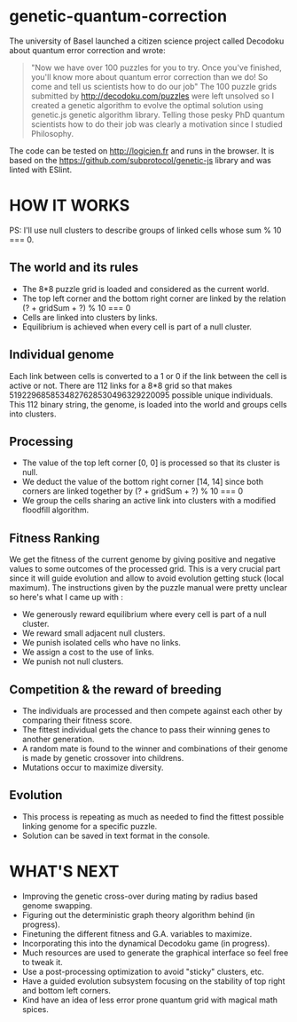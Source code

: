 # genetic-quantum-correction

The university of Basel launched a citizen science project called Decodoku about quantum error correction and wrote:
> "Now we have over 100 puzzles for you to try. Once you've finished, you'll know more about quantum error correction than we do! So come and tell us scientists how to do our job"
The 100 puzzle grids submitted by http://decodoku.com/puzzles were left unsolved so I created a genetic algorithm to evolve the optimal solution using genetic.js genetic algorithm library.
Telling those pesky PhD quantum scientists how to do their job was clearly a motivation since I studied Philosophy.

The code can be tested on http://logicien.fr and runs in the browser.
It is based on the https://github.com/subprotocol/genetic-js library and was linted with ESlint.

HOW IT WORKS
============
PS: I'll use null clusters to describe groups of linked cells whose sum % 10 === 0.

The world and its rules
-----------------------
- The 8*8 puzzle grid is loaded and considered as the current world.
- The top left corner and the bottom right corner are linked by the relation (? + gridSum + ?) % 10 === 0
- Cells are linked into clusters by links.
- Equilibrium is achieved when every cell is part of a null cluster.

Individual genome
-----------------
Each link between cells is converted to a 1 or 0 if the link between the cell is active or not.
There are 112 links for a 8*8 grid so that makes 5192296858534827628530496329220095 possible unique individuals.
This 112 binary string, the genome, is loaded into the world and groups cells into clusters.

Processing
----------
- The value of the top left corner [0, 0] is processed so that its cluster is null.
- We deduct the value of the bottom right corner [14, 14] since both corners are linked together by (? + gridSum + ?) % 10 === 0
- We group the cells sharing an active link into clusters with a modified floodfill algorithm.

Fitness Ranking
---------------
We get the fitness of the current genome by giving positive and negative values to some outcomes of the processed grid.
This is a very crucial part since it will guide evolution and allow to avoid evolution getting stuck (local maximum).
The instructions given by the puzzle manual were pretty unclear so here's what I came up with :
- We generously reward equilibrium where every cell is part of a null cluster.
- We reward small adjacent null clusters.
- We punish isolated cells who have no links.
- We assign a cost to the use of links.
- We punish not null clusters.

Competition & the reward of breeding
------------------------------------
- The individuals are processed and then compete against each other by comparing their fitness score.
- The fittest individual gets the chance to pass their winning genes to another generation.
- A random mate is found to the winner and combinations of their genome is made by genetic crossover into childrens.
- Mutations occur to maximize diversity.

Evolution
---------
- This process is repeating as much as needed to find the fittest possible linking genome for a specific puzzle.
- Solution can be saved in text format in the console.

WHAT'S NEXT
===========
- Improving the genetic cross-over during mating by radius based genome swapping.
- Figuring out the deterministic graph theory algorithm behind (in progress).
- Finetuning the different fitness and G.A. variables to maximize.
- Incorporating this into the dynamical Decodoku game (in progress).
- Much resources are used to generate the graphical interface so feel free to tweak it.
- Use a post-processing optimization to avoid "sticky" clusters, etc.
- Have a guided evolution subsystem focusing on the stability of top right and bottom left corners.
- Kind have an idea of less error prone quantum grid with magical math spices.
